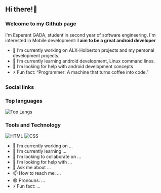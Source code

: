 ## Hi there!👋

### Welcome to my Github page


I'm Esperant GADA, student in second year of software engineering. I'm interested in Mobile development: **I aim to be a great android developer**

- 🔭 I’m currently working on ALX-Holberton projects and my personal development projects.
- 🌱 I’m currently learning android development, Linux command lines.
- 🤔 I’m looking for help with android development concepts
- ⚡ Fun fact: “Programmer: A machine that turns coffee into code.”

### Social links

### Top languages
[![Top Langs](https://github-readme-stats.vercel.app/api/top-langs/?username=esperantgada&langs_count=3)](https://github.com/anuraghazra/github-readme-stats)


### Tools and Technology
![HTML](https://img.shields.io/badge/html5-%23E34F26.svg?style=for-the-badge&logo=html5&logoColor=white) ![CSS](https://img.shields.io/badge/css3-%231572B6.svg?style=for-the-badge&logo=css3&logoColor=white)

- 🔭 I’m currently working on ...
- 🌱 I’m currently learning ...
- 👯 I’m looking to collaborate on ...
- 🤔 I’m looking for help with ...
- 💬 Ask me about ...
- 📫 How to reach me: ...
- 😄 Pronouns: ...
- ⚡ Fun fact: ...
